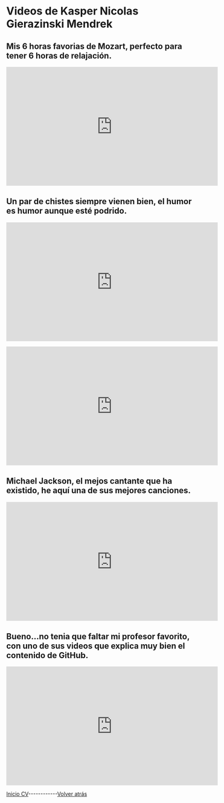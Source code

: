 <h1>Videos de Kasper Nicolas Gierazinski Mendrek</h1>


<p style="color:rgb(0,0,255);"><h2>Mis 6 horas favorias de Mozart, perfecto para tener 6 horas de relajación.</h2></p>
<iframe width="560" height="315" src="https://www.youtube.com/embed/shoVsQhou-8" frameborder="0" allow="accelerometer; autoplay; clipboard-write; encrypted-media; gyroscope; picture-in-picture" allowfullscreen></iframe>

<p style="color:rgb(0,0,255);"><h2>Un par de chistes siempre vienen bien, el humor es humor aunque esté podrido.</h2></p>
<iframe width="560" height="315" src="https://www.youtube.com/embed/kfdARNpOoNo" frameborder="0" allow="accelerometer; autoplay; clipboard-write; encrypted-media; gyroscope; picture-in-picture" allowfullscreen></iframe>

<p style="color:rgb(0,0,255);"><h2Como no, un poco de ejercicio para hacer en casa y ponerte como este negro...</h2></p>
<iframe width="560" height="315" src="https://www.youtube.com/embed/BQD6ETCounw" frameborder="0" allow="accelerometer; autoplay; clipboard-write; encrypted-media; gyroscope; picture-in-picture" allowfullscreen></iframe>

<p style="color:rgb(0,0,255);"><h2>Michael Jackson, el mejos cantante que ha existido, he aquí una de sus mejores canciones.</h2></p>
<iframe width="560" height="315" src="https://www.youtube.com/embed/QNJL6nfu__Q" frameborder="0" allow="accelerometer; autoplay; clipboard-write; encrypted-media; gyroscope; picture-in-picture" allowfullscreen></iframe>

<p style="color:rgb(0,0,255);"><h2>Bueno...no tenia que faltar mi profesor favorito, con uno de sus videos que explica muy bien el contenido de GitHub.</h2></p>
<iframe width="560" height="315" src="https://www.youtube.com/embed/SJf4iTkMNPo" frameborder="0" allow="accelerometer; autoplay; clipboard-write; encrypted-media; gyroscope; picture-in-picture" allowfullscreen></iframe>

[Inicio CV](README.md)------------[Volver atrás](Trabajos.md)

<p style="color:rgb(0,0,255);"></p>
